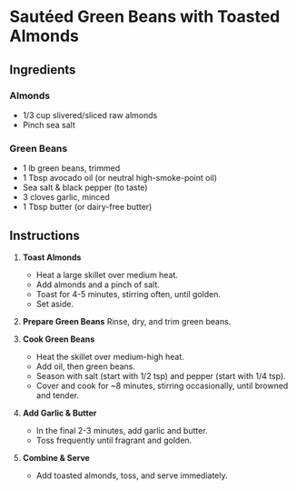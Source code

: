 # Sautéed Green Beans with Toasted Almonds

## Ingredients

### Almonds
- 1/3 cup slivered/sliced raw almonds
- Pinch sea salt

### Green Beans
- 1 lb green beans, trimmed
- 1 Tbsp avocado oil (or neutral high-smoke-point oil)
- Sea salt & black pepper (to taste)
- 3 cloves garlic, minced
- 1 Tbsp butter (or dairy-free butter)

## Instructions

1. **Toast Almonds**
   * Heat a large skillet over medium heat.
   * Add almonds and a pinch of salt.
   * Toast for 4-5 minutes, stirring often, until golden.
   * Set aside.

2. **Prepare Green Beans**
   Rinse, dry, and trim green beans.

3. **Cook Green Beans**
   * Heat the skillet over medium-high heat.
   * Add oil, then green beans.
   * Season with salt (start with 1/2 tsp) and pepper (start with 1/4 tsp).
   * Cover and cook for ~8 minutes, stirring occasionally, until browned and tender.

4. **Add Garlic & Butter**
   * In the final 2-3 minutes, add garlic and butter.
   * Toss frequently until fragrant and golden.

5. **Combine & Serve**
   * Add toasted almonds, toss, and serve immediately.
